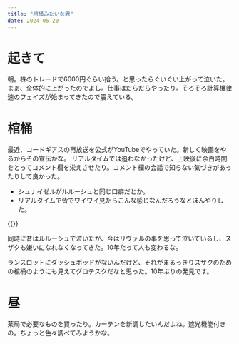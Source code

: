 ```yaml
---
title: "棺桶みたいな君"
date: 2024-05-20
---
```


# 起きて
朝。株のトレードで6000円ぐらい拾う。と思ったらぐいぐい上がって泣いた。まぁ、全体的に上がったのでよし。仕事はだらだらやったり。そろそろ計算機律速のフェイズが始まってきたので震えている。

# 棺桶
最近、コードギアスの再放送を公式がYouTubeでやっていた。新しく映画をやるからその宣伝かな。
リアルタイムでは追わなかったけど、上映後に余白時間をとってコメント欄を栄えさせたり。コメント欄の会話で知らない気づきがあったりして良かった。
- シュナイゼルがルルーシュと同じ口癖だとか。
- リアルタイムで皆でワイワイ見たらこんな感じなんだろうなとぼんやりした。

{{<youtube uZ35aW0l_SQ>}}

同時に昔はルルーシュで泣いたが、今はリヴァルの事を思って泣いているし、スザクも嫌いになれなくなってきた。10年たって人も変わるな。

ランスロットにダッシュポッドがないんだけど、それがまるっきりスザクのための棺桶のようにも見えてグロテスクだなと思った。10年ぶりの発見です。

# 昼
薬局で必要なものを買ったり。カーテンを新調したいんだよね。遮光機能付きの。ちょっと色々調べてみようかな。